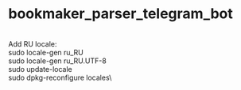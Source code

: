 # bookmaker_parser_telegram_bot
\
Add RU locale:\
sudo locale-gen ru_RU\
sudo locale-gen ru_RU.UTF-8\
sudo update-locale\
sudo dpkg-reconfigure locales\